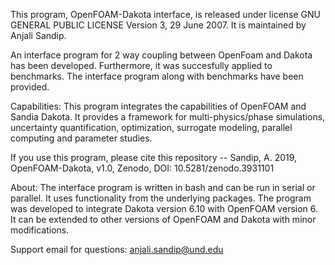 
This program, OpenFOAM-Dakota interface, is released under license GNU GENERAL PUBLIC LICENSE Version 3, 29 June 2007.  It is maintained by Anjali Sandip.

An interface program for 2 way coupling between OpenFoam and Dakota has been developed. Furthermore, it was succesfully applied to benchmarks.
The interface program along with benchmarks have been provided.

Capabilities: This program integrates the capabilities of OpenFOAM and Sandia Dakota. 
It provides a framework for multi-physics/phase simulations, uncertainty quantification, optimization, surrogate modeling, parallel computing and parameter studies.

If you use this program, please cite this repository -- Sandip, A. 2019, OpenFOAM-Dakota, v1.0, Zenodo, DOI: 10.5281/zenodo.3931101

About: The interface program is written in bash and can be run in serial or parallel.  It uses functionality from the underlying packages.  The program was developed to integrate Dakota version 6.10 with OpenFOAM version 6.   It can be extended to other versions of OpenFOAM and Dakota with minor modifications. 

Support email for questions: anjali.sandip@und.edu

